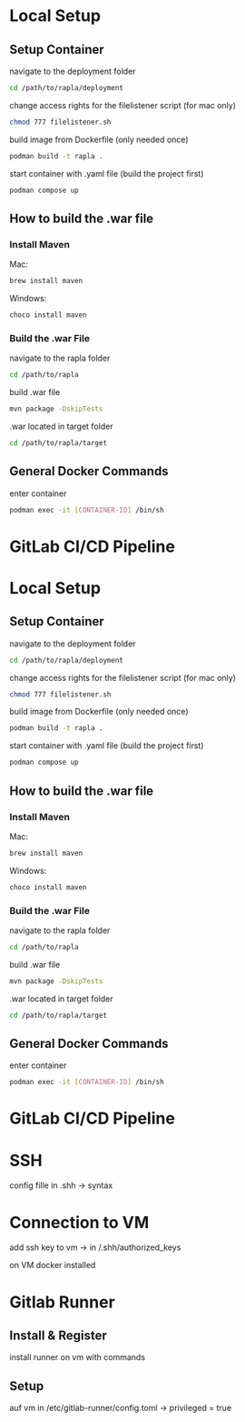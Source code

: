 
# Local Setup

## Setup Container

navigate to the deployment folder
```bash 
cd /path/to/rapla/deployment
```

change access rights for the filelistener script (for mac only)
```bash
chmod 777 filelistener.sh
```

build image from Dockerfile (only needed once)
```bash 
podman build -t rapla .
```

start container with .yaml file (build the project first)
```bash 
podman compose up
```


## How to build the .war file

### Install Maven
Mac:
```bash
brew install maven
```

Windows:
```bash
choco install maven
```


### Build the .war File
navigate to the rapla folder
```bash
cd /path/to/rapla
```

build .war file
```bash
mvn package -DskipTests
```

.war located in target folder
```bash
cd /path/to/rapla/target
```



## General Docker Commands
enter container
```bash
podman exec -it [CONTAINER-ID] /bin/sh
```



# GitLab CI/CD Pipeline





# Local Setup

## Setup Container

navigate to the deployment folder
```bash 
cd /path/to/rapla/deployment
```

change access rights for the filelistener script (for mac only)
```bash
chmod 777 filelistener.sh
```

build image from Dockerfile (only needed once)
```bash 
podman build -t rapla .
```

start container with .yaml file (build the project first)
```bash 
podman compose up
```


## How to build the .war file

### Install Maven
Mac:
```bash
brew install maven
```

Windows:
```bash
choco install maven
```


### Build the .war File
navigate to the rapla folder
```bash
cd /path/to/rapla
```

build .war file
```bash
mvn package -DskipTests
```

.war located in target folder
```bash
cd /path/to/rapla/target
```



## General Docker Commands
enter container
```bash
podman exec -it [CONTAINER-ID] /bin/sh
```



# GitLab CI/CD Pipeline







# SSH

config fille in .shh -> syntax




# Connection to VM

add ssh key to vm -> in /.shh/authorized_keys



on VM docker installed











# Gitlab Runner

## Install & Register
install runner on vm with commands


## Setup
auf vm in 
/etc/gitlab-runner/config.toml -> privileged = true







